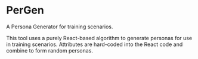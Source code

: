# PerGen
A Persona Generator for training scenarios.

This tool uses a purely React-based algorithm to generate personas for use in training scenarios. Attributes are hard-coded into the React code and combine to form random personas.

